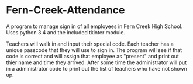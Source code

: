 # Fern-Creek-Attendance
A program to manage sign in of all employees in Fern Creek High School.
Uses python 3.4 and the included tkinter module.

Teachers will walk in and input their special code. Each teacher has a unique passcode that they will use to sign in.
The program will see if that code is correct and will assign that employee as "present" and print out thier name and 
time they arrived. After some time the administrator will put in a administrator code to print out the list of 
teachers who have not shown up. 
